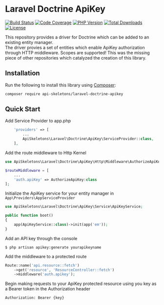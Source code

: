 # Laravel Doctrine ApiKey

[![Build Status](https://github.com/API-Skeletons/laravel-doctrine-apikey/actions/workflows/continuous-integration.yml/badge.svg)](https://github.com/API-Skeletons/laravel-doctrine-apikey/actions/workflows/continuous-integration.yml?query=branch%3Amain)
[![Code Coverage](https://codecov.io/gh/API-Skeletons/laravel-doctrine-apikey/branch/main/graphs/badge.svg)](https://codecov.io/gh/API-Skeletons/laravel-doctrine-apikey/branch/main)
[![PHP Version](https://img.shields.io/badge/PHP-8.0-blue)](https://img.shields.io/badge/PHP-8.0-blue)
[![Total Downloads](https://poser.pugx.org/api-skeletons/laravel-doctrine-apikey/downloads)](//packagist.org/packages/api-skeletons/laravel-doctrine-apikey)
[![License](https://poser.pugx.org/api-skeletons/laravel-doctrine-apikey/license)](//packagist.org/packages/api-skeletons/laravel-doctrine-apikey)

This repository provides a driver for Doctrine which can be added to an existing entity manager.  
The driver provies a set of entities which enable ApiKey authorization through HTTP middleware.
Scopes are supported!  This was the missing piece of other repositories which catalyzed the creation of this library.

## Installation

Run the following to install this library using [Composer](https://getcomposer.org/):

```bash
composer require api-skeletons/laravel-doctrine-apikey
```

## Quick Start

Add Service Provider to app.php
```php
    'providers' => [
        ...
        ApiSkeletons\Laravel\Doctrine\ApiKey\ServiceProvider::class,
    ],
```

Add the route middleware to Http Kernel
```php
use ApiSkeletons\Laravel\Doctrine\ApiKey\Http\Middleware\AuthorizeApiKey;

$routeMiddleware = [
    ...
    'auth.apiKey' => AuthorizeApiKey:class
];
```


Initialize the ApiKey service for your entity manager in `App\Providers\AppServiceProvider`
```php
use ApiSkeletons\Laravel\Doctrine\ApiKey\Service\ApiKeyService;

public function boot()
{
    app(ApiKeyService::class)->init(app('em'));
}
```

Add an API key through the console
```shell
$ php artisan apikey:generate yourapikeyname
```

Add the middleware to a protected route
```php
Route::name('api.resource::fetch')
    ->get('resource', 'ResourceController::fetch')
    ->middleware('auth.apikey');
```

Begin making requests to your ApiKey protected resource using you key as a Bearer token in the Authorization header
```sh
Authorization: Bearer {key}
```

